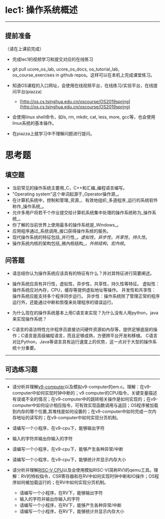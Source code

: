 # lec1: 操作系统概述

---

## **提前准备**

（请在上课前完成）

* 完成lec1的视频学习和提交对应的在线练习
* git pull ucore\_os\_lab, ucore\_os\_docs, os\_tutorial\_lab, os\_course\_exercises in github repos。这样可以在本机上完成课堂练习。
* 知道OS课程的入口网址，会使用在线视频平台，在线练习/实验平台，在线提问平台\(piazza\)
  * [http://os.cs.tsinghua.edu.cn/oscourse/OS2019spring](http://os.cs.tsinghua.edu.cn/oscourse/OS2019spring)


* 会使用linux shell命令，如ls, rm, mkdir, cat, less, more, gcc等，也会使用linux系统的基本操作。
* 在piazza上就学习中不理解问题进行提问。



# 思考题

## 填空题

* 当前常见的操作系统主要用_C，C++和汇编_编程语言编写。
* "Operating system"这个单词起源于_Operator操作源_。
* 在计算机系统中，控制和管理_资源_、有效地组织_多道程序_运行的系统软件称作_操作系统_。
* 允许多用户将若干个作业提交给计算机系统集中处理的操作系统称为_操作系统_。
* 你了解的当前世界上使用最多的操作系统是_Windows_。
* 应用程序通过_系统调用_接口获得操作系统的服务。
* 现代操作系统的特征包括_并行性_，_虚拟性_，_异步性_，_共享性_，_持久性_。
* 操作系统内核的架构包括_微內核结构_，_外核结构_，_宏內核_。


## 问答题

- 请总结你认为操作系统应该具有的特征有什么？并对其特征进行简要阐述。

- 操作系统应具有并行性，虚拟性，异步性，共享性，持久性等特征。
虚拟性：操作系统应对內存，CPU，缓存等提供虚拟地址等操作。
并发性和共享性：操作系统应能支持多个程序同步运行。
异步性：操作系统除了管理正常的程序运行外，还能通过中断和恢復来处理程序的错误运行。

- 为什么现在的操作系统基本上用C语言来实现？为什么没有人用python，java来实现操作系统？
- C语言的语法特性允许程序员直接访问硬件资源如內存等，提供足够底层的操作；C语言是高级编程语言，而且足够成熟，方便跨平台开发和移植。
C语言对比Python，Java等语言具有运行速度上的优势，这一点对于大型的操作系统十分重要。
---

## 可选练习题

---

- 请分析并理解[v9\-computer](https://github.com/chyyuu/os_tutorial_lab/blob/master/v9_computer/docs/v9_computer.md)以及模拟v9\-computer的em.c。理解：在v9\-computer中如何实现时钟中断的；v9 computer的CPU指令，关键变量描述有误或不全的情况；在v9\-computer中的跳转相关操作是如何实现的；在v9\-computer中如何设计相应指令，可有效实现函数调用与返回；OS程序被加载到内存的哪个位置,其堆栈是如何设置的；在v9\-computer中如何完成一次内存地址的读写的；在v9\-computer中如何实现分页机制。


- 请编写一个小程序，在v9-cpu下，能够输出字符


- 输入的字符并输出你输入的字符


- 请编写一个小程序，在v9-cpu下，能够产生各种异常/中断


- 请编写一个小程序，在v9-cpu下，能够统计并显示内存大小



- 请分析并理解[RISC-V CPU](http://www.riscvbook.com/chinese/)以及会使用模拟RISC\-V(简称RV)的qemu工具。理解：RV的特权指令，CSR寄存器和在RV中如何实现时钟中断和IO操作；OS程序如何被加载运行的；在RV中如何实现分页机制。
  - 请编写一个小程序，在RV下，能够输出字符
  - 输入的字符并输出你输入的字符
  - 请编写一个小程序，在RV下，能够产生各种异常/中断
  - 请编写一个小程序，在RV下，能够统计并显示内存大小
